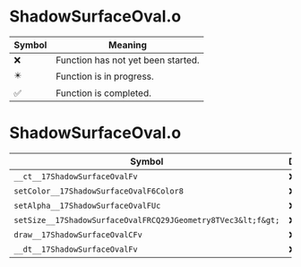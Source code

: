 # ShadowSurfaceOval.o
| Symbol | Meaning 
| ------------- | ------------- 
| :x: | Function has not yet been started. 
| :eight_pointed_black_star: | Function is in progress. 
| :white_check_mark: | Function is completed. 


# ShadowSurfaceOval.o
| Symbol | Decompiled? |
| ------------- | ------------- |
| `__ct__17ShadowSurfaceOvalFv` | :x: |
| `setColor__17ShadowSurfaceOvalF6Color8` | :x: |
| `setAlpha__17ShadowSurfaceOvalFUc` | :x: |
| `setSize__17ShadowSurfaceOvalFRCQ29JGeometry8TVec3&lt;f&gt;` | :x: |
| `draw__17ShadowSurfaceOvalCFv` | :x: |
| `__dt__17ShadowSurfaceOvalFv` | :x: |
